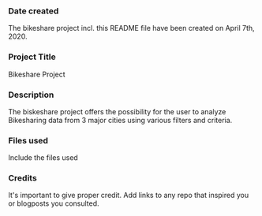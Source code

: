 ### Date created
The bikeshare project incl. this README file have been created on April 7th, 2020.

### Project Title
Bikeshare Project

### Description
The biskeshare project offers the possibility for the user to analyze Bikesharing data from 3 major cities using various filters and criteria.

### Files used
Include the files used

### Credits
It's important to give proper credit. Add links to any repo that inspired you or blogposts you consulted.
